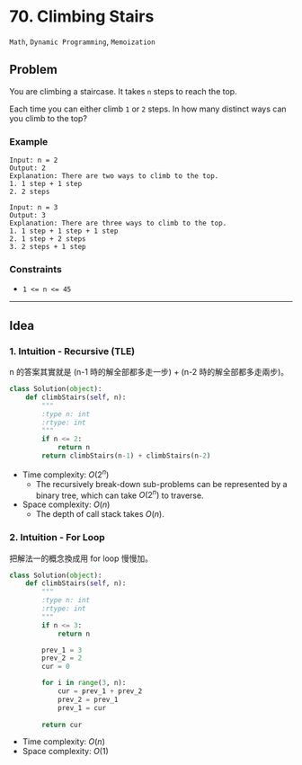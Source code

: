 # 70. Climbing Stairs

`Math`, `Dynamic Programming`, `Memoization`

## Problem

You are climbing a staircase. It takes `n` steps to reach the top.

Each time you can either climb `1` or `2` steps. In how many distinct ways can you climb to the top?

### Example

```
Input: n = 2
Output: 2
Explanation: There are two ways to climb to the top.
1. 1 step + 1 step
2. 2 steps
```

```
Input: n = 3
Output: 3
Explanation: There are three ways to climb to the top.
1. 1 step + 1 step + 1 step
2. 1 step + 2 steps
3. 2 steps + 1 step
```

### Constraints
* `1 <= n <= 45`

---

## Idea

### 1. Intuition - Recursive (TLE)

n 的答案其實就是 (n-1 時的解全部都多走一步) + (n-2 時的解全部都多走兩步)。

```python
class Solution(object):
    def climbStairs(self, n):
        """
        :type n: int
        :rtype: int
        """
        if n <= 2:
            return n
        return climbStairs(n-1) + climbStairs(n-2)
```
* Time complexity: $O(2^n)$
    * The recursively break-down sub-problems can be represented by a binary tree, which can take $O(2^n)$ to traverse.
* Space complexity: $O(n)$
    * The depth of call stack takes $O(n)$.

### 2. Intuition - For Loop

把解法一的概念換成用 for loop 慢慢加。

```python
class Solution(object):
    def climbStairs(self, n):
        """
        :type n: int
        :rtype: int
        """
        if n <= 3:
            return n

        prev_1 = 3
        prev_2 = 2
        cur = 0

        for i in range(3, n):
            cur = prev_1 + prev_2
            prev_2 = prev_1
            prev_1 = cur
            
        return cur
```
* Time complexity: $O(n)$
* Space complexity: $O(1)$
